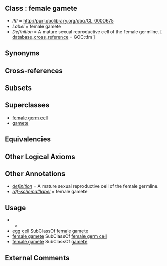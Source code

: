 
## Class : female gamete

 * *IRI* = http://purl.obolibrary.org/obo/CL_0000675
 * *Label* = female gamete
 * *Definition* = A mature sexual reproductive cell of the female germline. [ [database_cross_reference](../../ef/oboInOwl#hasDbXref.md) = GOC:tfm ]

## Synonyms


## Cross-references


## Subsets


## Superclasses

 * [female germ cell](../../CL/21/CL_0000021.md)
 * [gamete](../../CL/00/CL_0000300.md)

## Equivalencies


## Other Logical Axioms


## Other Annotations

 * *[definition](../../IAO/15/IAO_0000115.md)* = A mature sexual reproductive cell of the female germline.
 * *[rdf-schema#label](../../el/rdf-schema#label.md)* = female gamete

## Usage

 * -
 * [egg cell](../../CL/25/CL_0000025.md) SubClassOf [female gamete](../../CL/75/CL_0000675.md)
 * [female gamete](../../CL/75/CL_0000675.md) SubClassOf [female germ cell](../../CL/21/CL_0000021.md)
 * [female gamete](../../CL/75/CL_0000675.md) SubClassOf [gamete](../../CL/00/CL_0000300.md)

## External Comments

